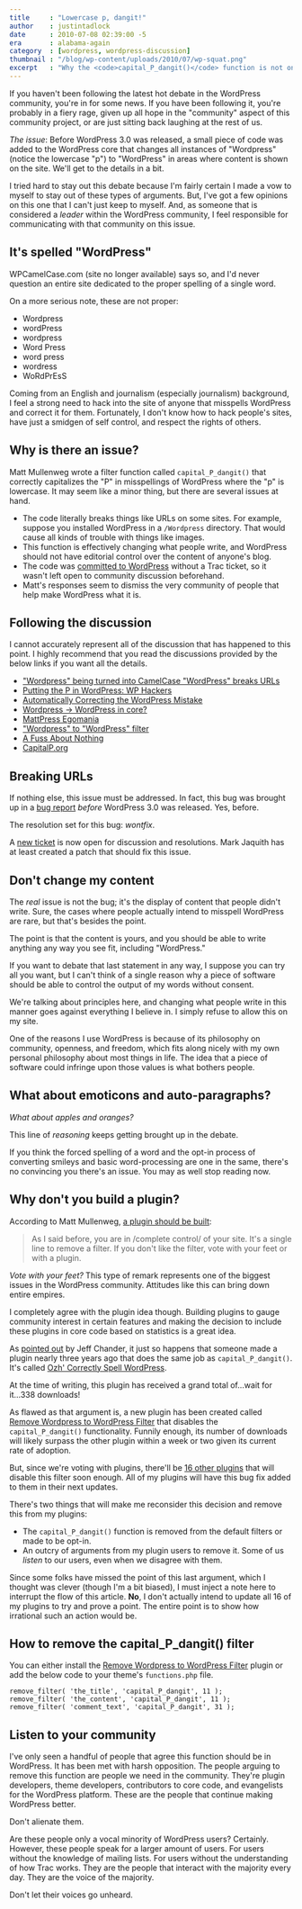 ```yaml
---
title     : "Lowercase p, dangit!"
author    : justintadlock
date      : 2010-07-08 02:39:00 -5
era       : alabama-again
category  : [wordpress, wordpress-discussion]
thumbnail : "/blog/wp-content/uploads/2010/07/wp-squat.png"
excerpt   : "Why the <code>capital_P_dangit()</code> function is not only a bug but a detrimental blow to the WordPress community."
---
```


If you haven't been following the latest hot debate in the WordPress community, you're in for some news.  If you have been following it, you're probably in a fiery rage, given up all hope in the "community" aspect of this community project, or are just sitting back laughing at the rest of us.

<em>The issue</em>:  Before WordPress 3.0 was released, a small piece of code was added to the WordPress core that changes all instances of "Wordpress" (notice the lowercase "p") to "WordPress" in areas where content is shown on the site.  We'll get to the details in a bit.

I tried hard to stay out this debate because I'm fairly certain I made a vow to myself to stay out of these types of arguments.  But, I've got a few opinions on this one that I can't just keep to myself.  And, as someone that is considered a <em>leader</em> within the WordPress community, I feel responsible for communicating with that community on this issue.

<h2>It's spelled "WordPress"</h2>

WPCamelCase.com (site no longer available) says so, and I'd never question an entire site dedicated to the proper spelling of a single word.

On a more serious note, these are not proper:

<ul>
	<li>Wordpress</li>
	<li>wordPress</li>
	<li>wordpress</li>
	<li>Word Press</li>
	<li>word press</li>
	<li>wordress</li>
	<li>WoRdPrEsS</li>
</ul>

Coming from an English and journalism (especially journalism) background, I feel a strong need to hack into the site of anyone that misspells WordPress and correct it for them.  Fortunately, I don't know how to hack people's sites, have just a smidgen of self control, and respect the rights of others.

<h2>Why is there an issue?</h2>

Matt Mullenweg wrote a filter function called <code>capital_P_dangit()</code> that correctly capitalizes the "P" in misspellings of WordPress where the "p" is lowercase.  It may seem like a minor thing, but there are several issues at hand.

<ul>
	<li>The code literally breaks things like URLs on some sites.  For example, suppose you installed WordPress in a <code>/Wordpress</code> directory.  That would cause all kinds of trouble with things like images.</li>
	<li>This function is effectively changing what people write, and WordPress should not have editorial control over the content of anyone's blog.</li>
	<li>The code was <a href="http://core.trac.wordpress.org/changeset/14996" title="WordPress changeset: 14996">committed to WordPress</a> without a Trac ticket, so it wasn't left open to community discussion beforehand.</li>
	<li>Matt's responses seem to dismiss the very community of people that help make WordPress what it is.</li>
</ul>

<h2>Following the discussion</h2>

I cannot accurately represent all of the discussion that has happened to this point.  I highly recommend that you read the discussions provided by the below links if you want all the details.

<ul>
	<li><a href="http://core.trac.wordpress.org/ticket/13971" title="'Wordpress' being turned into CamelCase 'WordPress' breaks URLs">"Wordpress" being turned into CamelCase "WordPress" breaks URLs</a></li>
	<li><a href="http://lists.automattic.com/pipermail/wp-hackers/2010-July/thread.html#32841" title="WP Hackers: July 2010: Putting the P in WordPress">Putting the P in WordPress: WP Hackers</a></li>
	<li><a href="http://www.wptavern.com/automatically-correcting-the-wordpress-mistake" title="Automatically Correcting the WordPress Mistake">Automatically Correcting the WordPress Mistake</a></li>
	<li><a href="http://www.wptavern.com/forum/general-wordpress/1745-wordpress-wordpress-core.html" title="Wordpress to WordPress in core?">Wordpress -> WordPress in core?</a></li>
	<li><a href="http://hakre.wordpress.com/2010/07/07/wordpress-egomania/" title="MattPress Egomania">MattPress Egomania</a></li>
	<li><a href="http://tomlany.net/2010/05/wordpress-to-wordpress/" title="Wordpress to WordPress">"Wordpress" to "WordPress" filter</a></li>
	<li><a href="http://www.misthaven.org.uk/blog/2010/07/07/a-fuss-about-nothing/" title="A Fuss About Nothing">A Fuss About Nothing</a></li>
	<li><a href="http://capitalp.org" title="The capital 'P' in WordPress caused the BP oil spill">CapitalP.org</a></li>
</ul>

<h2>Breaking URLs</h2>

If nothing else, this issue must be addressed.  In fact, this bug was brought up in a <a href="http://core.trac.wordpress.org/ticket/13583" title="WordPress make WP contribute to drill baby drill">bug report</a> <em>before</em> WordPress 3.0 was released.  Yes, before.

The resolution set for this bug: <em>wontfix</em>.

A <a href="http://core.trac.wordpress.org/ticket/13971" title="'Wordpress' being turned into CamelCase 'WordPress' breaks URLs">new ticket</a> is now open for discussion and resolutions.  Mark Jaquith has at least created a patch that should fix this issue.

<h2>Don't change my content</h2>

The <em>real</em> issue is not the bug; it's the display of content that people didn't write.  Sure, the cases where people actually intend to misspell WordPress are rare, but that's besides the point.

The point is that the content is yours, and you should be able to write anything any way you see fit, including "WordPress."

If you want to debate that last statement in any way, I suppose you can try all you want, but I can't think of a single reason why a piece of software should be able to control the output of my words without consent.

We're talking about principles here, and changing what people write in this manner goes against everything I believe in.  I simply refuse to allow this on my site.

One of the reasons I use WordPress is because of its philosophy on community, openness, and freedom, which fits along nicely with my own personal philosophy about most things in life.  The idea that a piece of software could infringe upon those values is what bothers people.

<h2>What about emoticons and auto-paragraphs?</h2>

<em>What about apples and oranges?</em>

This line of <em>reasoning</em> keeps getting brought up in the debate.

If you think the forced spelling of a word and the opt-in process of converting smileys and basic word-processing are one in the same, there's no convincing you there's an issue.  You may as well stop reading now.

<h2>Why don't you build a plugin?</h2>

According to Matt Mullenweg, <a href="http://lists.automattic.com/pipermail/wp-hackers/2010-July/032900.html" title="WP Hackers July 2010: 032900">a plugin should be built</a>:

> As I said before, you are in /complete control/ of your site. It's a single line to remove a filter. If you don't like the filter, vote with your feet or with a plugin.

<em>Vote with your feet?</em>  This type of remark represents one of the biggest issues in the WordPress community.  Attitudes like this can bring down entire empires.

I completely agree with the plugin idea though.  Building plugins to gauge community interest in certain features and making the decision to include these plugins in core code based on statistics is a great idea.

As <a href="http://www.wptavern.com/automatically-correcting-the-wordpress-mistake" title="Automatically correcting the WordPress mistake">pointed out</a> by Jeff Chander, it just so happens that someone made a plugin nearly three years ago that does the same job as <code>capital_P_dangit()</code>.  It's called <a href="http://wordpress.org/extend/plugins/ozhs-correctly-spell-wordpress/" title="Ozh' Correctly Spell WordPress plugin">Ozh' Correctly Spell WordPress</a>.

At the time of writing, this plugin has received a grand total of...wait for it...338 downloads!

As flawed as that argument is, a new plugin has been created called <a href="http://wordpress.org/extend/plugins/remove-wordpress-to-wordpress-filter" title="Remove Wordpress to WordPress Filter plugin">Remove Wordpress to WordPress Filter</a>  that disables the <code>capital_P_dangit()</code> functionality.  Funnily enough, its number of downloads will likely surpass the other plugin within a week or two given its current rate of adoption.

But, since we're voting with plugins, there'll be <a href="http://wordpress.org/extend/plugins/profile/greenshady" title="Justin Tadlock's plugins">16 other plugins</a> that will disable this filter soon enough.  All of my plugins will have this bug fix added to them in their next updates.

There's two things that will make me reconsider this decision and remove this from my plugins:

<ul>
	<li>The <code>capital_P_dangit()</code> function is removed from the default filters or made to be opt-in.</li>
	<li>An outcry of arguments from my plugin users to remove it.  Some of us <em>listen</em> to our users, even when we disagree with them.</li>
</ul>

<p class="alert">Since some folks have missed the point of this last argument, which I thought was clever (though I'm a bit biased), I must inject a note here to interrupt the flow of this article.  <strong>No</strong>, I don't actually intend to update all 16 of my plugins to try and prove a point.  The entire point is to show how irrational such an action would be.</p>

<h2>How to remove the capital_P_dangit() filter</h2>

You can either install the <a href="http://wordpress.org/extend/plugins/remove-wordpress-to-wordpress-filter" title="Remove Wordpress to WordPress Filter plugin">Remove Wordpress to WordPress Filter</a> plugin or add the below code to your theme's <code>functions.php</code> file.

<pre><code>remove_filter( 'the_title', 'capital_P_dangit', 11 );
remove_filter( 'the_content', 'capital_P_dangit', 11 );
remove_filter( 'comment_text', 'capital_P_dangit', 31 );</code></pre>

<h2>Listen to your community</h2>

I've only seen a handful of people that agree this function should be in WordPress.  It has been met with harsh opposition.  The people arguing to remove this function are people we need in the community.  They're plugin developers, theme developers, contributors to core code, and evangelists for the WordPress platform.  These are the people that continue making WordPress better.

Don't alienate them.

Are these people only a vocal minority of WordPress users?  Certainly.  However, these people speak for a larger amount of users.  For users without the knowledge of mailing lists.  For users without the understanding of how Trac works.  They are the people that interact with the majority every day.  They are the voice of the majority.

Don't let their voices go unheard.
